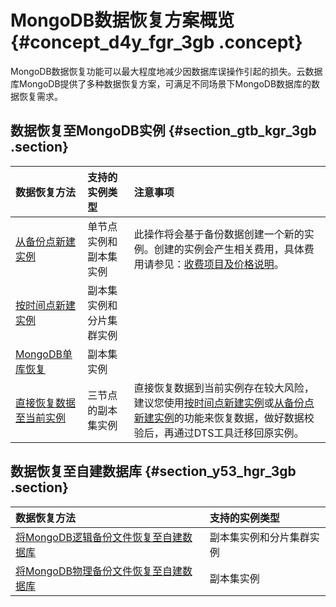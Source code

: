 # MongoDB数据恢复方案概览 {#concept_d4y_fgr_3gb .concept}

MongoDB数据恢复功能可以最大程度地减少因数据库误操作引起的损失。云数据库MongoDB提供了多种数据恢复方案，可满足不同场景下MongoDB数据库的数据恢复需求。

## 数据恢复至MongoDB实例 {#section_gtb_kgr_3gb .section}

|数据恢复方法|支持的实例类型|注意事项|
|:-----|:------|:---|
|[从备份点新建实例](cn.zh-CN/用户指南/数据恢复/从备份点新建实例.md#)|单节点实例和副本集实例|此操作将会基于备份数据创建一个新的实例。创建的实例会产生相关费用，具体费用请参见：[收费项目及价格说明](https://help.aliyun.com/document_detail/54285.html#concept-jww-bny-32b)。|
|[按时间点新建实例](cn.zh-CN/用户指南/数据恢复/按时间点新建实例.md#)|副本集实例和分片集群实例|
|[MongoDB单库恢复](cn.zh-CN/用户指南/数据恢复/MongoDB单库恢复.md#)|副本集实例|
|[直接恢复数据至当前实例](cn.zh-CN/用户指南/数据恢复/直接恢复数据到当前实例.md#)|三节点的副本集实例|直接恢复数据到当前实例存在较大风险，建议您使用[按时间点新建实例](https://help.aliyun.com/document_detail/55014.html#task342)或[从备份点新建实例](cn.zh-CN/用户指南/数据恢复/从备份点新建实例.md#)的功能来恢复数据，做好数据校验后，再通过DTS工具迁移回原实例。|

## 数据恢复至自建数据库 {#section_y53_hgr_3gb .section}

|数据恢复方法|支持的实例类型|
|:-----|:------|
|[将MongoDB逻辑备份文件恢复至自建数据库](cn.zh-CN/用户指南/数据恢复/逻辑备份恢复至自建数据库.md#)|副本集实例和分片集群实例|
|[将MongoDB物理备份文件恢复至自建数据库](cn.zh-CN/用户指南/数据恢复/物理备份恢复至自建数据库/将MongoDB物理备份文件恢复至自建数据库.md#)|副本集实例|

